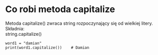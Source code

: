 # Co robi metoda capitalize   
Metoda capitalize() zwraca string rozpoczynający się od wielkiej litery.   
Składnia:   
string.capitalize()  
  
```
word1 = "damian"
print(word1.capitalize())    # Damian
```

